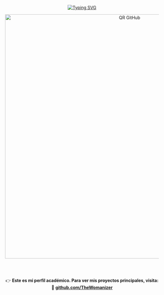 <div align="center">

<a href="https://git.io/typing-svg"><img src="https://readme-typing-svg.demolab.com?font=Bebas+Neue&size=44&pause=1000&color=F7F7F7&center=true&vCenter=true&multiline=true&repeat=false&width=555&height=333&separator=%3C&lines=Soy+Jose+Alejandro+Jim%C3%A9nez+V%C3%A1squez%3CEsta+es+mi+cuenta+academica%3C%C2%A1ESCANEA+EL+QR!%3CAhi+esta+mi+cuenta+personal+;)%3CSigueme...+Gracias+%3AD" alt="Typing SVG" /></a>



<img src="https://raw.githubusercontent.com/ll333ll/ll333ll/refs/heads/main/GitHub.jpg" alt="QR GitHub" width="800px" />

<br><br>

👉 **Este es mi perfil académico. Para ver mis proyectos principales, visita:**  
🔗 [**github.com/TheWomanizer**](https://github.com/TheWomanizer)

</div>
